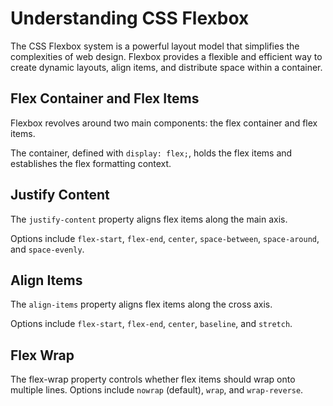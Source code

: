 # Understanding CSS Flexbox
The CSS Flexbox system is a powerful layout model that simplifies the complexities of web design. Flexbox provides a flexible and efficient way to create dynamic layouts, align items, and distribute space within a container.

## Flex Container and Flex Items
Flexbox revolves around two main components: the flex container and flex items.

The container, defined with `display: flex;`, holds the flex items and establishes the flex formatting context.

## Justify Content
The `justify-content` property aligns flex items along the main axis.

Options include `flex-start`, `flex-end`, `center`, `space-between`, `space-around`, and `space-evenly`.

## Align Items
The `align-items` property aligns flex items along the cross axis.

Options include `flex-start`, `flex-end`, `center`, `baseline`, and `stretch`.

## Flex Wrap
The flex-wrap property controls whether flex items should wrap onto multiple lines.
Options include `nowrap` (default), `wrap`, and `wrap-reverse`.

